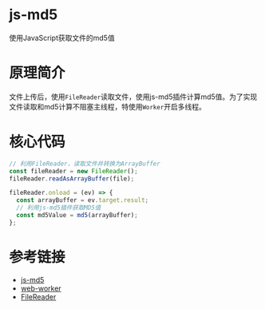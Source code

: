 # js-md5
使用JavaScript获取文件的md5值

# 原理简介
文件上传后，使用`FileReader`读取文件，使用js-md5插件计算md5值。为了实现文件读取和md5计算不阻塞主线程，特使用`Worker`开启多线程。

# 核心代码
```js
// 利用FileReader，读取文件并转换为ArrayBuffer
const fileReader = new FileReader();
fileReader.readAsArrayBuffer(file);

fileReader.onload = (ev) => {
  const arrayBuffer = ev.target.result;
  // 利用js-md5插件获取MD5值
  const md5Value = md5(arrayBuffer);
};
```

# 参考链接

- [js-md5](https://github.com/brix/crypto-js)
- [web-worker](https://html.spec.whatwg.org/multipage/workers.html#workers)
- [FileReader](https://w3c.github.io/FileAPI/#reading-data-section)
